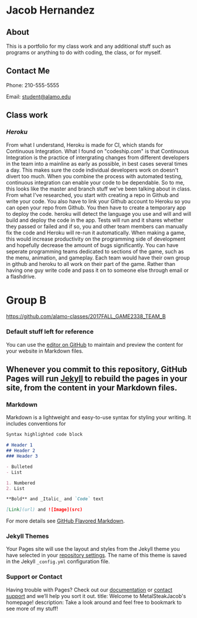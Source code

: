 # Jacob Hernandez

## About
This is a portfolio for my class work and any additional stuff such as programs or anything to do with coding, the class, or for myself.

## Contact Me
Phone: 210-555-5555

Email: student@alamo.edu

## Class work

### *Heroku*

From what I understand, Heroku is made for CI, which stands for Continuous Integration. What I found on "codeship.com" is that Continuous Integration is the practice of intergrating changes from different developers in the team into a mainline as early as possible, in best cases several times a day. This makes sure the code individual developers work on doesn't divert too much. When you combine the process with automated testing, continuous integration can enable your code to be dependable.
So to me, this looks like the master and branch stuff we've been talking about in class. From what I've researched, you start with creating a repo in Github and write your code. You also have to link your Github account to Heroku so you can open your repo from Github. You then have to create a temporary app to deploy the code. heroku will detect the language you use and will and will build and deploy the code in the app. Tests will run and it shares whether they passed or failed and if so, you and other team members can manually fix the code and Heroku will re-run it automatically.
When making a game, this would increase productivity on the programming side of development and hopefully decrease the amount of bugs significantly. You can have seperate programming teams dedicated to sections of the game, such as the menu, animation, and gameplay. Each team would have their own group in github and heroku to all work on their part of the game. Rather than having one guy write code and pass it on to someone else through email or a flashdrive.

# Group B
https://github.com/alamo-classes/2017FALL_GAME2338_TEAM_B

### Default stuff left for reference

You can use the [editor on GitHub](https://github.com/MetalSteakJacob/MetalSteakJacob.github.io/edit/master/index.md) to maintain and preview the content for your website in Markdown files.

Whenever you commit to this repository, GitHub Pages will run [Jekyll](https://jekyllrb.com/) to rebuild the pages in your site, from the content in your Markdown files.
---

### Markdown

Markdown is a lightweight and easy-to-use syntax for styling your writing. It includes conventions for

```markdown
Syntax highlighted code block

# Header 1
## Header 2
### Header 3

- Bulleted
- List

1. Numbered
2. List

**Bold** and _Italic_ and `Code` text

[Link](url) and ![Image](src)
```

For more details see [GitHub Flavored Markdown](https://guides.github.com/features/mastering-markdown/).

### Jekyll Themes

Your Pages site will use the layout and styles from the Jekyll theme you have selected in your [repository settings](https://github.com/MetalSteakJacob/MetalSteakJacob.github.io/settings). The name of this theme is saved in the Jekyll `_config.yml` configuration file.

### Support or Contact

Having trouble with Pages? Check out our [documentation](https://help.github.com/categories/github-pages-basics/) or [contact support](https://github.com/contact) and we’ll help you sort it out.
title: Welcome to MetalSteakJacob's homepage!
description: Take a look around and feel free to bookmark to see more of my stuff!

